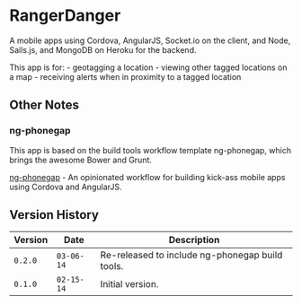 # RangerDanger

A mobile apps using Cordova, AngularJS, Socket.io on the client, and Node, Sails.js, and MongoDB on Heroku for the backend.

This app is for:
    - geotagging a location
    - viewing other tagged locations on a map
    - receiving alerts when in proximity to a tagged location


## Other Notes

### ng-phonegap

This app is based on the build tools workflow template ng-phonegap, which brings the awesome Bower and Grunt.

 [ng-phonegap](https://github.com/calvinl/ng-phonegap) - An opinionated workflow for building kick-ass mobile apps using Cordova and AngularJS.


## Version History

Version  | Date       | Description
-------- | ---------- | ------------
`0.2.0`  | `03-06-14` | Re-released to include ng-phonegap build tools.
`0.1.0`  | `02-15-14` | Initial version.
